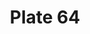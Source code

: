 ---
flag: 
order: '52'
pid: '64'
an: '7'
title: Plate 64
rev_year: 
_date: 
caption: Chapeau rond, à forme haute et plissée. Robe lacée en Losange, sur le orsage,
  sur les deux Manches, sur le bord infeérieur et sur les côtés.
translation: Round hat, in a big shape and wrinkles. Dress laced up in dimond shape,
  in the orsage, over two sleeves, on the lower border and on the sides.
student: Ana Karen Aguero
keywords: orsage
column: 
flag_translation: Flag
permalink: /plates/64
layout: plate-page
---